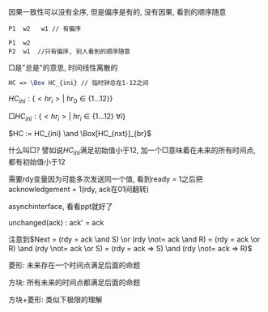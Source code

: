 因果一致性可以没有全序, 但是偏序是有的, 没有因果, 看到的顺序随意

```text
P1  w2   w1 // 有偏序

P1  w2  
P2  w1  //只有偏序, 别人看到的顺序随意
```

$\Box$是"总是"的意思, 时间线性离散的

```tex
HC => \Box HC_{ini} // 指时钟总在1-12之间
```

$HC_{ini} : \{ <hr_i> |\ hr_0 \in \{1...12\}\}$

$\Box HC_{ini} : \{ <hr_i> |\ hr_i \in \{1...12\}\ \forall i \}$

$HC := HC_{ini} \and \Box[HC_{nxt}]_{br}$

什么叫$\Box$? 譬如说$HC_{ini}$满足初始值小于12, 加一个$\Box$意味着在未来的所有时间点, 都有初始值小于12

需要rdy变量因为可能多次发送同一个值, 看到ready = 1之后把acknowledgement = 1(rdy, ack在01间翻转)

asynchinterface, 看看ppt就好了

unchanged(ack) : ack' = ack

注意到$Next = (rdy = ack \and S) \or (rdy \not= ack \and R) = (rdy = ack \or R) \and (rdy \not= ack \or S) = (rdy = ack => S) \and (rdy \not= ack => R)$

菱形: 未来存在一个时间点满足后面的命题

方块: 所有未来的时间点都满足后面的命题

方块+菱形: 类似下极限的理解
